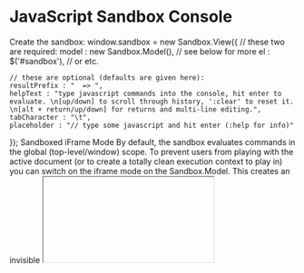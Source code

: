 # JavaScript Sandbox Console

 Create the sandbox:
window.sandbox = new Sandbox.View({
	// these two are required:
	model : new Sandbox.Model(), // see below for more
	el : $('#sandbox'), // or etc.
	
	// these are optional (defaults are given here):
	resultPrefix : "  => ",
	helpText : "type javascript commands into the console, hit enter to evaluate. \n[up/down] to scroll through history, ':clear' to reset it. \n[alt + return/up/down] for returns and multi-line editing.",
	tabCharacter : "\t",
	placeholder : "// type some javascript and hit enter (:help for info)"
});
Sandboxed iFrame Mode
By default, the sandbox evaluates commands in the global (top-level/window) scope. To prevent users from playing with the active document (or to create a totally clean execution context to play in) you can switch on the iframe mode on the Sandbox.Model. This creates an invisible <iframe> element and evaluates all commands inside its context.

This means that visitors won't have access to globals from the page you're running (including any libraries or scripts you've included). Use sandbox.model.load() to inject js files into the <iframe> window, making them available in the sandbox.

This is the recommended way to integrate the sandbox.

// Create the sandbox, with `iframe` mode on:
window.sandbox = new Sandbox.View({
	model : new Sandbox.Model({ iframe : true }),
	el : $('#sandbox')
});

// Pre-load your libraries for the iframe:
sandbox.model.load('http://code.jquery.com/jquery-1.6.4.js');
sandbox.model.load('my/cool/library.js');

// You can also evaluate code inside the iframe after it loads:
sandbox.model.iframeEval("var globalJoss = 'im global, bro'"); // globalJoss is now available in the iframe


![js sandbox console screenshot](https://raw.githubusercontent.com/openexchangerates/javascript-sandbox-console/master/demo-resources/img/js-sandbox-console.png)

a javascript playground to enhance demos and homepages for javascript libraries, plugins and scripts, giving visitors an easy and chilled-out way to test-drive functionality.

see the **[project homepage](http://openexchangerates.github.io/javascript-sandbox-console/)** for a live demo, features, installation guide and more info.

maintained by [Open Exchange Rates](https://openexchangerates.org) (see it in action on the **[money.js](http://openexchangerates.github.com/money.js)** homepage).


## Changelog

**0.2**
* Now maintained by Open Exchange Rates
* Improved documentation

**0.1.5**
* Added `setValue` method, to programmatically set the value inside the sandbox

**0.1.4**
* Added an `iframe` setting on the Sandbox Model that creates a hidden `iframe` and evaluates all commands inside its 'sandboxed' scope -  effectively blocking access to global variables.
* Added a script loader method `sandbox.model.load` to inject a script into the page (or the `iframe`).
* Added `:load` special command, available from the sandbox command line, to bootstrap any script into the global context (most useful in `iframe` mode. E.g.: `:load http://code.jquery.com/jquery-1.6.4.js`

**0.1.3**
* Added very basic stringification for objects. If `JSON.stringify(obj)` works, it prints the result, otherwise it's `obj.toString()`

**0.1.2**
* Mirrored gh-pages and master branches

**0.1.1**
* Added view.toEscaped() method to escape HTML strings for safe output templating

**0.1**
* First release
